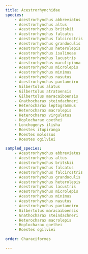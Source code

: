 ```yaml
---
title: Acestrorhynchidae
species:
    - Acestrorhynchus abbreviatus
    - Acestrorhynchus altus
    - Acestrorhynchus britskii
    - Acestrorhynchus falcatus
    - Acestrorhynchus falcirostris
    - Acestrorhynchus grandoculis
    - Acestrorhynchus heterolepis
    - Acestrorhynchus isalineae
    - Acestrorhynchus lacustris
    - Acestrorhynchus maculipinna
    - Acestrorhynchus microlepis
    - Acestrorhynchus minimus
    - Acestrorhynchus nasutus
    - Acestrorhynchus pantaneiro
    - Gilbertolus alatus
    - Gilbertolus atratoensis
    - Gilbertolus maracaiboensis
    - Gnathocharax steindachneri
    - Heterocharax leptogrammus
    - Heterocharax macrolepis
    - Heterocharax virgulatus
    - Hoplocharax goethei
    - Lonchogenys ilisha
    - Roestes itupiranga
    - Roestes molossus
    - Roestes ogilviei

sampled_species:
    - Acestrorhynchus abbreviatus
    - Acestrorhynchus altus
    - Acestrorhynchus britskii
    - Acestrorhynchus falcatus
    - Acestrorhynchus falcirostris
    - Acestrorhynchus grandoculis
    - Acestrorhynchus heterolepis
    - Acestrorhynchus lacustris
    - Acestrorhynchus microlepis
    - Acestrorhynchus minimus
    - Acestrorhynchus nasutus
    - Acestrorhynchus pantaneiro
    - Gilbertolus maracaiboensis
    - Gnathocharax steindachneri
    - Heterocharax macrolepis
    - Hoplocharax goethei
    - Roestes ogilviei

order: Characiformes

---
```

